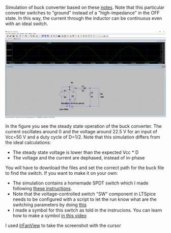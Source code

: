Simulation of buck converter based on these [notes](http://web.stanford.edu/class/ee152/resources/ee152_notes.pdf). Note that this particular converter switches to "ground" instead of a "high-impedance" in the OFF state. In this way, the current through the inductor can be continuous even with an ideal switch.


<p align="center">
<img src="Buck.png" width="1000" />
</p>

In the figure you see the steady state operation of the buck converter. The current oscillates around 0 and the voltage around 22.5 V for an input of Vcc=50 V and a duty cycle of D=1/2. Note that this simulation differs from the ideal calculations:

* The steady state voltage is lower than the expected Vcc * D
* The voltage and the current are dephased, instead of in-phase

You will have to download the files and set the correct path for the buck file to find the switch.
If you want to make it on your own:
* The simulation contains a homemade SPDT switch which I made following [these instructions](https://forum.digikey.com/t/making-switches-in-ltspice-circuit-configurations/3285).
* Note that the voltage-controlled switch "SW" component in LTSpice needs to be configured with a script to let the run know what are the switching parameters by doing [this](https://www.analog.com/en/technical-articles/ltspiceiv-voltage-controlled-switches.html)
* I made a symbol for this switch as told in the instrucions. You can learn how to make a symbol [in this video](https://www.analog.com/en/education/education-library/videos/5579253506001.html)

I used [IrFanView](https://www.irfanview.com/) to take the screenshot with the cursor
